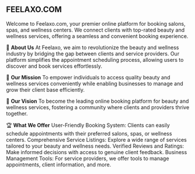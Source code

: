 ## FEELAXO.COM
Welcome to Feelaxo.com, your premier online platform for booking salons, spas, and wellness centers. We connect clients with top-rated beauty and wellness services, offering a seamless and convenient booking experience.

🌟 **About Us**
At Feelaxo, we aim to revolutionize the beauty and wellness industry by bridging the gap between clients and service providers. Our platform simplifies the appointment scheduling process, allowing users to discover and book services effortlessly.

🚀 **Our Mission**
To empower individuals to access quality beauty and wellness services conveniently while enabling businesses to manage and grow their client base efficiently.

🎯 **Our Vision**
To become the leading online booking platform for beauty and wellness services, fostering a community where clients and providers thrive together.

🏆 **What We Offer**
User-Friendly Booking System: Clients can easily schedule appointments with their preferred salons, spas, or wellness centers.
Comprehensive Service Listings: Explore a wide range of services tailored to your beauty and wellness needs.
Verified Reviews and Ratings: Make informed decisions with access to genuine client feedback.
Business Management Tools: For service providers, we offer tools to manage appointments, client information, and more.
